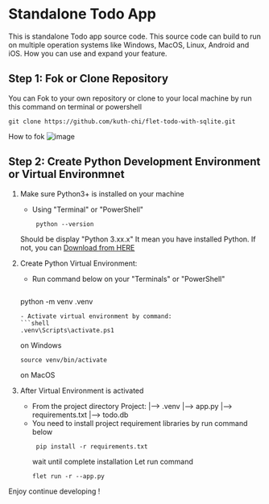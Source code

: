 # Standalone Todo App
This is standalone Todo app source code. This source code can build to run on multiple operation systems like Windows, MacOS, Linux, Android and iOS.
How you can use and expand your feature. 
## Step 1: Fok or Clone Repository 
You can Fok to your own repository or clone to your local machine by run this command on terminal or powershell
```shell
git clone https://github.com/kuth-chi/flet-todo-with-sqlite.git
```
How to fok
![image](https://github.com/user-attachments/assets/06b1e4a9-0694-42ff-aa8d-08120712e1d5)

## Step 2: Create Python Development Environment or Virtual Environmnet
  1. Make sure Python3+ is installed on your machine
     - Using "Terminal" or "PowerShell"
       ```shell
        python --version
       ```
      Should be display "Python 3.xx.x"
     It mean you have installed Python. If not, you can [Download from HERE]("https://www.python.org/downloads/") 
  2. Create Python Virtual Environment:
     - Run command below on your "Terminals" or "PowerShell"
       ```shell
      python -m venv .venv
       ```
     - Activate virtual environment by command:
       ```shell
       .venv\Scripts\activate.ps1
       ```
       on Windows
  
       ```shell
       source venv/bin/activate
       ```
       on MacOS
  3. After Virtual Environment is activated
     - From the project directory
       Project:
       |--> .venv
       |--> app.py
       |--> requirements.txt
       |--> todo.db
     - You need to install project requirement libraries by run command below
       ```shell
        pip install -r requirements.txt
       ```
       wait until complete installation
       Let run command
       ```shell
       flet run -r --app.py
       ```

Enjoy continue developing !
